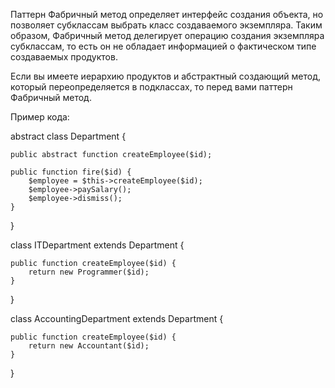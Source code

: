 Паттерн Фабричный метод определяет интерфейс создания объекта, но позволяет субклассам выбрать класс создаваемого экземпляра. Таким образом, Фабричный метод делегирует операцию создания экземпляра субклассам, то есть он не обладает информацией о фактическом типе создаваемых продуктов.

Если вы имеете иерархию продуктов и абстрактный создающий метод, который переопределяется в подклассах, то перед вами паттерн Фабричный метод.


Пример кода:  

abstract class Department {
    
    public abstract function createEmployee($id);

    public function fire($id) {
        $employee = $this->createEmployee($id);
        $employee->paySalary();
        $employee->dismiss();
    }
}

class ITDepartment extends Department {

    public function createEmployee($id) {
        return new Programmer($id);
    }
}

class AccountingDepartment extends Department {

    public function createEmployee($id) {
        return new Accountant($id);
    }
}


